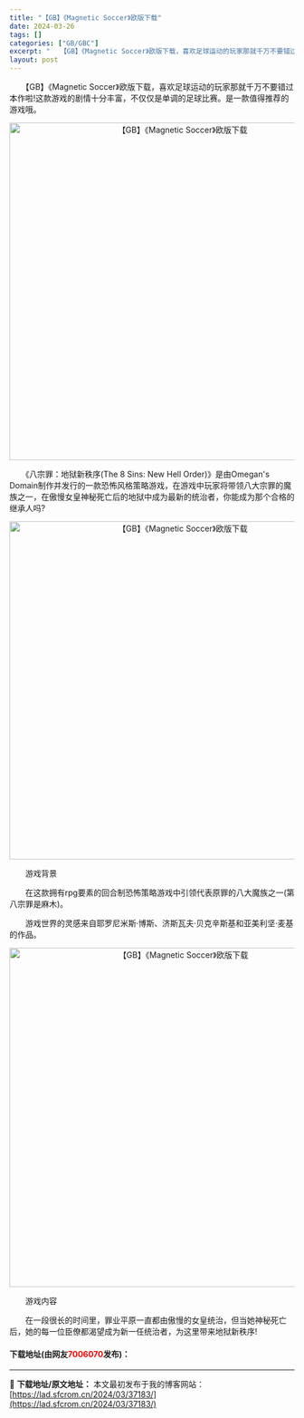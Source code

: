 ```yaml
---
title: "【GB】《Magnetic Soccer》欧版下载"
date: 2024-03-26
tags: []
categories: ["GB/GBC"]
excerpt: "　　【GB】《Magnetic Soccer》欧版下载，喜欢足球运动的玩家那就千万不要错过本作啦!这款游戏的剧情十分丰富，不仅仅是单调的足球比赛。是一款值得推荐的游戏哦。 　　《八宗罪：地狱新秩序(The 8 Sins: New Hell Order)》是由Omegan&#039;s Domain制作&hellip;"
layout: post
---
```


 <p>　　【GB】《Magnetic Soccer》欧版下载，喜欢足球运动的玩家那就千万不要错过本作啦!这款游戏的剧情十分丰富，不仅仅是单调的足球比赛。是一款值得推荐的游戏哦。</p> <p align="center"><img align="" border="0" src="https://lad.sfcrom.cn/wp-content/uploads/2024/03/20240326_66028121d8cbb.png" width="596" alt="【GB】《Magnetic Soccer》欧版下载" /></p> <p>　　《八宗罪：地狱新秩序(The 8 Sins: New Hell Order)》是由Omegan&#39;s Domain制作并发行的一款恐怖风格策略游戏，在游戏中玩家将带领八大宗罪的魔族之一，在傲慢女皇神秘死亡后的地狱中成为最新的统治者，你能成为那个合格的继承人吗?</p> <p align="center"><img align="" border="0" src="https://lad.sfcrom.cn/wp-content/uploads/2024/03/20240326_660281229db4c.png" width="597" alt="【GB】《Magnetic Soccer》欧版下载" /></p> <p>　　游戏背景</p> <p>　　在这款拥有rpg要素的回合制恐怖策略游戏中引领代表原罪的八大魔族之一(第八宗罪是麻木)。</p> <p>　　游戏世界的灵感来自耶罗尼米斯&middot;博斯、济斯瓦夫&middot;贝克辛斯基和亚美利坚&middot;麦基的作品。</p> <p align="center"><img align="" border="0" src="https://lad.sfcrom.cn/wp-content/uploads/2024/03/20240326_660281234ab66.png" width="599" alt="【GB】《Magnetic Soccer》欧版下载" /></p> <p>　　游戏内容</p> <p>　　在一段很长的时间里，罪业平原一直都由傲慢的女皇统治，但当她神秘死亡后，她的每一位臣僚都渴望成为新一任统治者，为这里带来地狱新秩序!</p> <p><h4>下载地址(由网友<font color="red">7006070</font>发布)：</h4></p> 

---
📖 **下载地址/原文地址：** 本文最初发布于我的博客网站：[https://lad.sfcrom.cn/2024/03/37183/](https://lad.sfcrom.cn/2024/03/37183/)
